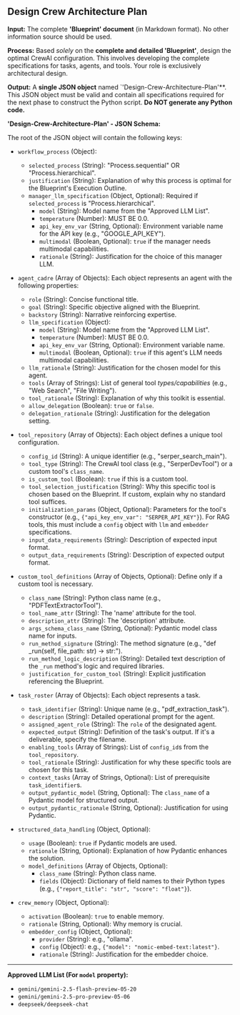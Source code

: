 ## Design Crew Architecture Plan

**Input:** The complete **'Blueprint' document** (in Markdown format). No other information source should be used.

**Process:** Based *solely* on the **complete and detailed 'Blueprint'**, design the optimal CrewAI configuration. This involves developing the complete specifications for tasks, agents, and tools. Your role is exclusively architectural design.

**Output:** A **single JSON object** named `'Design-Crew-Architecture-Plan'**. This JSON object must be valid and contain all specifications required for the next phase to construct the Python script. **Do NOT generate any Python code.**

**'Design-Crew-Architecture-Plan' - JSON Schema:**

The root of the JSON object will contain the following keys:

* `workflow_process` (Object):
    * `selected_process` (String): "Process.sequential" OR "Process.hierarchical".
    * `justification` (String): Explanation of why this process is optimal for the Blueprint's Execution Outline.
    * `manager_llm_specification` (Object, Optional): Required if `selected_process` is "Process.hierarchical".
        * `model` (String): Model name from the "Approved LLM List".
        * `temperature` (Number): MUST BE 0.0.
        * `api_key_env_var` (String, Optional): Environment variable name for the API key (e.g., "GOOGLE_API_KEY").
        * `multimodal` (Boolean, Optional): `true` if the manager needs multimodal capabilities.
        * `rationale` (String): Justification for the choice of this manager LLM.

* `agent_cadre` (Array of Objects): Each object represents an agent with the following properties:
    * `role` (String): Concise functional title.
    * `goal` (String): Specific objective aligned with the Blueprint.
    * `backstory` (String): Narrative reinforcing expertise.
    * `llm_specification` (Object):
        * `model` (String): Model name from the "Approved LLM List".
        * `temperature` (Number): MUST BE 0.0.
        * `api_key_env_var` (String, Optional): Environment variable name.
        * `multimodal` (Boolean, Optional): `true` if this agent's LLM needs multimodal capabilities.
    * `llm_rationale` (String): Justification for the chosen model for this agent.
    * `tools` (Array of Strings): List of general tool *types/capabilities* (e.g., "Web Search", "File Writing").
    * `tool_rationale` (String): Explanation of why this toolkit is essential.
    * `allow_delegation` (Boolean): `true` or `false`.
    * `delegation_rationale` (String): Justification for the delegation setting.

* `tool_repository` (Array of Objects): Each object defines a unique tool configuration.
    * `config_id` (String): A unique identifier (e.g., "serper_search_main").
    * `tool_type` (String): The CrewAI tool class (e.g., "SerperDevTool") or a custom tool's `class_name`.
    * `is_custom_tool` (Boolean): `true` if this is a custom tool.
    * `tool_selection_justification` (String): Why this specific tool is chosen based on the Blueprint. If custom, explain why no standard tool suffices.
    * `initialization_params` (Object, Optional): Parameters for the tool's constructor (e.g., `{"api_key_env_var": "SERPER_API_KEY"}`). For RAG tools, this must include a `config` object with `llm` and `embedder` specifications.
    * `input_data_requirements` (String): Description of expected input format.
    * `output_data_requirements` (String): Description of expected output format.

* `custom_tool_definitions` (Array of Objects, Optional): Define only if a custom tool is necessary.
    * `class_name` (String): Python class name (e.g., "PDFTextExtractorTool").
    * `tool_name_attr` (String): The 'name' attribute for the tool.
    * `description_attr` (String): The 'description' attribute.
    * `args_schema_class_name` (String, Optional): Pydantic model class name for inputs.
    * `run_method_signature` (String): The method signature (e.g., "def _run(self, file_path: str) -> str:").
    * `run_method_logic_description` (String): Detailed text description of the `_run` method's logic and required libraries.
    * `justification_for_custom_tool` (String): Explicit justification referencing the Blueprint.

* `task_roster` (Array of Objects): Each object represents a task.
    * `task_identifier` (String): Unique name (e.g., "pdf_extraction_task").
    * `description` (String): Detailed operational prompt for the agent.
    * `assigned_agent_role` (String): The `role` of the designated agent.
    * `expected_output` (String): Definition of the task's output. If it's a deliverable, specify the filename.
    * `enabling_tools` (Array of Strings): List of `config_id`s from the `tool_repository`.
    * `tool_rationale` (String): Justification for why these specific tools are chosen for this task.
    * `context_tasks` (Array of Strings, Optional): List of prerequisite `task_identifier`s.
    * `output_pydantic_model` (String, Optional): The `class_name` of a Pydantic model for structured output.
    * `output_pydantic_rationale` (String, Optional): Justification for using Pydantic.

* `structured_data_handling` (Object, Optional):
    * `usage` (Boolean): `true` if Pydantic models are used.
    * `rationale` (String, Optional): Explanation of how Pydantic enhances the solution.
    * `model_definitions` (Array of Objects, Optional):
        * `class_name` (String): Python class name.
        * `fields` (Object): Dictionary of field names to their Python types (e.g., `{"report_title": "str", "score": "float"}`).

* `crew_memory` (Object, Optional):
    * `activation` (Boolean): `true` to enable memory.
    * `rationale` (String, Optional): Why memory is crucial.
    * `embedder_config` (Object, Optional):
        * `provider` (String): e.g., "ollama".
        * `config` (Object): e.g., `{"model": "nomic-embed-text:latest"}`.
        * `rationale` (String): Justification for the embedder choice.

---
**Approved LLM List (For `model` property):**
* `gemini/gemini-2.5-flash-preview-05-20`
* `gemini/gemini-2.5-pro-preview-05-06`
* `deepseek/deepseek-chat`